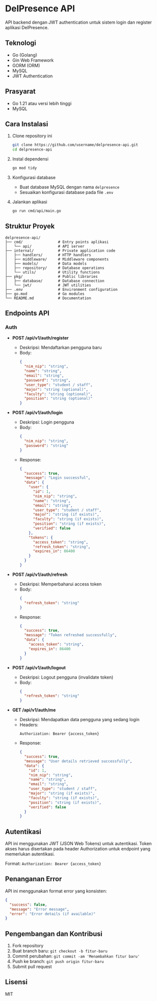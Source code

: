 # DelPresence API

API backend dengan JWT authentication untuk sistem login dan register aplikasi DelPresence.

## Teknologi

- Go (Golang)
- Gin Web Framework
- GORM (ORM)
- MySQL
- JWT Authentication

## Prasyarat

- Go 1.21 atau versi lebih tinggi
- MySQL

## Cara Instalasi

1. Clone repository ini

   ```bash
   git clone https://github.com/username/delpresence-api.git
   cd delpresence-api
   ```

2. Instal dependensi

   ```bash
   go mod tidy
   ```

3. Konfigurasi database

   - Buat database MySQL dengan nama `delpresence`
   - Sesuaikan konfigurasi database pada file `.env`

4. Jalankan aplikasi
   ```bash
   go run cmd/api/main.go
   ```

## Struktur Proyek

```
delpresence-api/
├── cmd/                # Entry points aplikasi
│   └── api/            # API server
├── internal/           # Private application code
│   ├── handlers/       # HTTP handlers
│   ├── middleware/     # Middleware components
│   ├── models/         # Data models
│   ├── repository/     # Database operations
│   └── utils/          # Utility functions
├── pkg/                # Public libraries
│   ├── database/       # Database connection
│   └── jwt/            # JWT utilities
├── .env                # Environment configuration
├── go.mod              # Go modules
└── README.md           # Documentation
```

## Endpoints API

### Auth

- **POST /api/v1/auth/register**

  - Deskripsi: Mendaftarkan pengguna baru
  - Body:
    ```json
    {
      "nim_nip": "string",
      "name": "string",
      "email": "string",
      "password": "string",
      "user_type": "student / staff",
      "major": "string (optional)",
      "faculty": "string (optional)",
      "position": "string (optional)"
    }
    ```

- **POST /api/v1/auth/login**

  - Deskripsi: Login pengguna
  - Body:
    ```json
    {
      "nim_nip": "string",
      "password": "string"
    }
    ```
  - Response:
    ```json
    {
      "success": true,
      "message": "Login successful",
      "data": {
        "user": {
          "id": 1,
          "nim_nip": "string",
          "name": "string",
          "email": "string",
          "user_type": "student / staff",
          "major": "string (if exists)",
          "faculty": "string (if exists)",
          "position": "string (if exists)",
          "verified": false
        },
        "tokens": {
          "access_token": "string",
          "refresh_token": "string",
          "expires_in": 86400
        }
      }
    }
    ```

- **POST /api/v1/auth/refresh**

  - Deskripsi: Memperbaharui access token
  - Body:
    ```json
    {
      "refresh_token": "string"
    }
    ```
  - Response:
    ```json
    {
      "success": true,
      "message": "Token refreshed successfully",
      "data": {
        "access_token": "string",
        "expires_in": 86400
      }
    }
    ```

- **POST /api/v1/auth/logout**

  - Deskripsi: Logout pengguna (invalidate token)
  - Body:
    ```json
    {
      "refresh_token": "string"
    }
    ```

- **GET /api/v1/auth/me**
  - Deskripsi: Mendapatkan data pengguna yang sedang login
  - Headers:
    ```
    Authorization: Bearer {access_token}
    ```
  - Response:
    ```json
    {
      "success": true,
      "message": "User details retrieved successfully",
      "data": {
        "id": 1,
        "nim_nip": "string",
        "name": "string",
        "email": "string",
        "user_type": "student / staff",
        "major": "string (if exists)",
        "faculty": "string (if exists)",
        "position": "string (if exists)",
        "verified": false
      }
    }
    ```

## Autentikasi

API ini menggunakan JWT (JSON Web Tokens) untuk autentikasi. Token akses harus disertakan pada header Authorization untuk endpoint yang memerlukan autentikasi.

Format: `Authorization: Bearer {access_token}`

## Penanganan Error

API ini menggunakan format error yang konsisten:

```json
{
  "success": false,
  "message": "Error message",
  "error": "Error details (if available)"
}
```

## Pengembangan dan Kontribusi

1. Fork repository
2. Buat branch baru: `git checkout -b fitur-baru`
3. Commit perubahan: `git commit -am 'Menambahkan fitur baru'`
4. Push ke branch: `git push origin fitur-baru`
5. Submit pull request

## Lisensi

MIT
